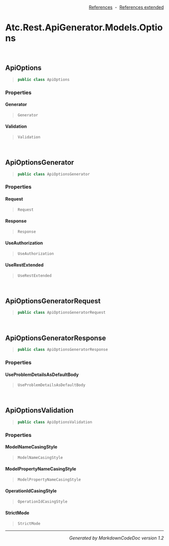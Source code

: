<div style='text-align: right'>

[References](Index.md)&nbsp;&nbsp;-&nbsp;&nbsp;[References extended](IndexExtended.md)
</div>

# Atc.Rest.ApiGenerator.Models.Options

<br />

## ApiOptions

>```csharp
>public class ApiOptions
>```

### Properties

#### Generator
>```csharp
>Generator
>```
#### Validation
>```csharp
>Validation
>```

<br />

## ApiOptionsGenerator

>```csharp
>public class ApiOptionsGenerator
>```

### Properties

#### Request
>```csharp
>Request
>```
#### Response
>```csharp
>Response
>```
#### UseAuthorization
>```csharp
>UseAuthorization
>```
#### UseRestExtended
>```csharp
>UseRestExtended
>```

<br />

## ApiOptionsGeneratorRequest

>```csharp
>public class ApiOptionsGeneratorRequest
>```


<br />

## ApiOptionsGeneratorResponse

>```csharp
>public class ApiOptionsGeneratorResponse
>```

### Properties

#### UseProblemDetailsAsDefaultBody
>```csharp
>UseProblemDetailsAsDefaultBody
>```

<br />

## ApiOptionsValidation

>```csharp
>public class ApiOptionsValidation
>```

### Properties

#### ModelNameCasingStyle
>```csharp
>ModelNameCasingStyle
>```
#### ModelPropertyNameCasingStyle
>```csharp
>ModelPropertyNameCasingStyle
>```
#### OperationIdCasingStyle
>```csharp
>OperationIdCasingStyle
>```
#### StrictMode
>```csharp
>StrictMode
>```
<hr /><div style='text-align: right'><i>Generated by MarkdownCodeDoc version 1.2</i></div>
